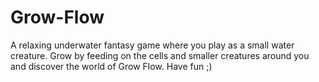 # Grow-Flow
A relaxing underwater fantasy game where you play as a small water creature. 
Grow by feeding on the cells and smaller creatures around you and discover the world of Grow Flow.
Have fun ;)
